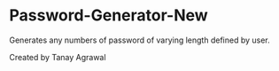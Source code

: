 # Password-Generator-New
Generates any numbers of password of varying length defined by user.


Created by Tanay Agrawal
